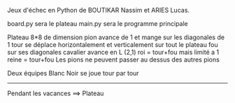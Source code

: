 Jeux d'échec en Python de BOUTIKAR Nassim et ARIES Lucas.

board.py sera le plateau
main.py sera le programme principale

Plateau 8\*8 de dimension
pion avance de 1 et mange sur les diagonales de 1
tour se déplace horizontalement et verticalement sur tout le plateau
fou sur ses diagonales
cavalier avance en L (2,1)
roi = tour+fou mais limité a 1
reine = tour+fou
Les pions ne peuvent passer au dessus des autres pions

Deux équipes Blanc Noir se joue tour par tour

---

Pendant les vacances ==> Plateau
